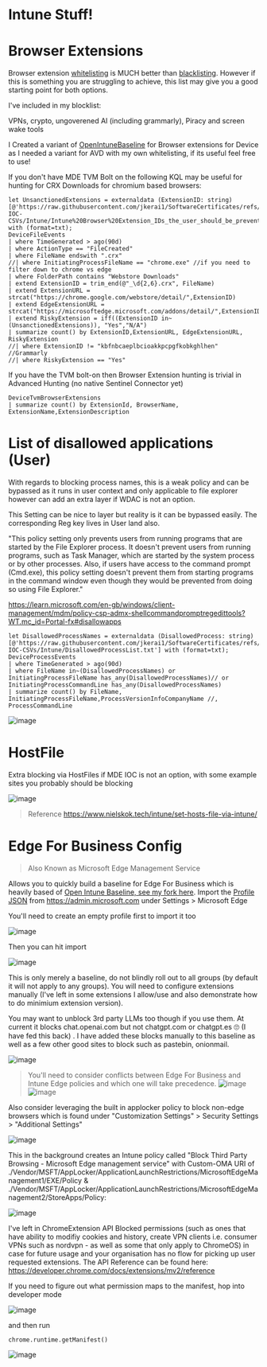 # Intune Stuff!  

# Browser Extensions 
Browser extension [whitelisting](https://github.com/jkerai1/SoftwareCertificates/blob/main/Bulk-IOC-CSVs/Intune/WhitelistedExtensionIDs.md) is MUCH better than [blacklisting](https://github.com/jkerai1/SoftwareCertificates/blob/main/Bulk-IOC-CSVs/Intune/Intune%20Browser%20Extension_IDs_the_user_should_be_prevented_from_installing.csv). However if this is something you are struggling to achieve, this list may give you a good starting point for both options.  

I've included in my blocklist:  

VPNs, crypto, ungoverened AI (including grammarly), Piracy and screen wake tools 

I Created a variant of [OpenIntuneBaseline](https://github.com/SkipToTheEndpoint/OpenIntuneBaseline/blob/main/WINDOWS/IntuneManagement/SettingsCatalog/Win%20-%20OIB%20-%20Microsoft%20Edge%20-%20U%20-%20Extensions%20-%20v3.1.json) for Browser extensions for Device as I needed a variant for AVD with my own whitelisting, if its useful feel free to use!

If you don't have MDE TVM Bolt on the following KQL may be useful for hunting for CRX Downloads for chromium based browsers:

```
let UnsanctionedExtensions = externaldata (ExtensionID: string) [@'https://raw.githubusercontent.com/jkerai1/SoftwareCertificates/refs/heads/main/Bulk-IOC-CSVs/Intune/Intune%20Browser%20Extension_IDs_the_user_should_be_prevented_from_installing.csv'] with (format=txt);
DeviceFileEvents
| where TimeGenerated > ago(90d)
| where ActionType == "FileCreated"
| where FileName endswith ".crx"
//| where InitiatingProcessFileName == "chrome.exe" //if you need to filter down to chrome vs edge
| where FolderPath contains "Webstore Downloads"
| extend ExtensionID = trim_end(@"_\d{2,6}.crx", FileName)
| extend ExtensionURL = strcat("https://chrome.google.com/webstore/detail/",ExtensionID)
| extend EdgeExtensionURL = strcat("https://microsoftedge.microsoft.com/addons/detail/",ExtensionID)
| extend RiskyExtension = iff((ExtensionID in~(UnsanctionedExtensions)), "Yes","N/A")
| summarize count() by ExtensionID,ExtensionURL, EdgeExtensionURL, RiskyExtension
//| where ExtensionID != "kbfnbcaeplbcioakkpcpgfkobkghlhen" //Grammarly
//| where RiskyExtension == "Yes"
```

If you have the TVM bolt-on then Browser Extension hunting is trivial in Advanced Hunting (no native Sentinel Connector yet)

```
DeviceTvmBrowserExtensions
| summarize count() by ExtensionId, BrowserName, ExtensionName,ExtensionDescription
```

# List of disallowed applications (User)

With regards to blocking process names, this is a weak policy and can be bypassed as it runs in user context and only applicable to file explorer however can add an extra layer if WDAC is not an option.

This Setting can be nice to layer but reality is it can be bypassed easily. The corresponding Reg key lives in User land also.    

"This policy setting only prevents users from running programs that are started by the File Explorer process. It doesn't prevent users from running programs, such as Task Manager, which are started by the system process or by other processes. Also, if users have access to the command prompt (Cmd.exe), this policy setting doesn't prevent them from starting programs in the command window even though they would be prevented from doing so using File Explorer."  

https://learn.microsoft.com/en-gb/windows/client-management/mdm/policy-csp-admx-shellcommandpromptregedittools?WT.mc_id=Portal-fx#disallowapps

```
let DisallowedProcessNames = externaldata (DisallowedProcess: string) [@'https://raw.githubusercontent.com/jkerai1/SoftwareCertificates/refs/heads/main/Bulk-IOC-CSVs/Intune/DisallowedProcessList.txt'] with (format=txt);
DeviceProcessEvents
| where TimeGenerated > ago(90d)
| where FileName in~(DisallowedProcessNames) or InitiatingProcessFileName has_any(DisallowedProcessNames)// or InitiatingProcessCommandLine has_any(DisallowedProcessNames)
| summarize count() by FileName, InitiatingProcessFileName,ProcessVersionInfoCompanyName //, ProcessCommandLine
```

![image](https://github.com/user-attachments/assets/13c0059d-af09-430a-818a-8862d3664895)


# HostFile  

Extra blocking via HostFiles if MDE IOC is not an option, with some example sites you probably should be blocking    

![image](https://github.com/user-attachments/assets/ac7121b5-a1d2-4a1c-8725-bbc90f194280)
> Reference https://www.nielskok.tech/intune/set-hosts-file-via-intune/  

# Edge For Business Config
> Also Known as Microsoft Edge Management Service

Allows you to quickly build a baseline for Edge For Business which is heavily based of [Open Intune Baseline, see my fork here](https://github.com/jkerai1/OpenIntuneBaseline). Import the [Profile JSON](https://github.com/jkerai1/SoftwareCertificates/blob/main/Bulk-IOC-CSVs/Intune/Edge%20for%20business%20Config%20Profile.json) from https://admin.microsoft.com under Settings > Microsoft Edge

You'll need to create an empty profile first to import it too

![image](https://github.com/user-attachments/assets/4ddcadbe-7b32-4a98-8d3c-c751bf701d4a)

Then you can hit import 

![image](https://github.com/user-attachments/assets/3cdd98ea-86f3-40b9-a8de-159c8daaeb63)

This is only merely a baseline, do not blindly roll out to all groups (by default it will not apply to any groups). You will need to configure extensions manually (I've left in some extensions I allow/use and also demonstrate how to do minimium extension version). 

You may want to unblock 3rd party LLMs too though if you use them. At current it blocks chat.openai.com but not chatgpt.com or chatgpt.es 🙄 (I have fed this back) . I have added these blocks manually to this baseline as well as a few other good sites to block such as pastebin, onionmail.   

![image](https://github.com/user-attachments/assets/27f50ea0-84d0-456d-b53c-4d9c0d90fad6)  
> You'll need to consider conflicts between Edge For Business and Intune Edge policies and which one will take precedence.
![image](https://github.com/user-attachments/assets/d20b8c92-fded-4d74-bccc-9a56ab7cb0e4)  
![image](https://github.com/user-attachments/assets/7a38daf6-0647-4218-b0b2-979c64f8fc2b)


Also consider leveraging the built in applocker policy to block non-edge browsers which is found under "Customization Settings" > Security Settings > "Additional Settings"

![image](https://github.com/user-attachments/assets/97b10191-a901-40a4-a7fa-623af0f7cd7f)

This in the background creates an Intune policy called "Block Third Party Browsing - Microsoft Edge management service" with Custom-OMA URI of ./Vendor/MSFT/AppLocker/ApplicationLaunchRestrictions/MicrosoftEdgeManagement1/EXE/Policy & ./Vendor/MSFT/AppLocker/ApplicationLaunchRestrictions/MicrosoftEdgeManagement2/StoreApps/Policy:  

![image](https://github.com/user-attachments/assets/f220f9e1-28f6-4e3f-baca-a60b3340d569)

I've left in ChromeExtension API Blocked permissions (such as ones that have ability to modifiy cookies and history, create VPN clients i.e. consumer VPNs such as nordvpn - as well as some that only apply to ChromeOS) in case for future usage and your organisation has no flow for picking up user requested extensions. The API Reference can be found here: https://developer.chrome.com/docs/extensions/mv2/reference

If you need to figure out what permission maps to the manifest, hop into developer mode

![image](https://github.com/user-attachments/assets/69f6d107-8091-405e-8f25-0bcbd2d956e4)


and then run 
```
chrome.runtime.getManifest()
```

![image](https://github.com/user-attachments/assets/0fc3e17d-8634-4a85-bcf2-bcb8f8092dde)


